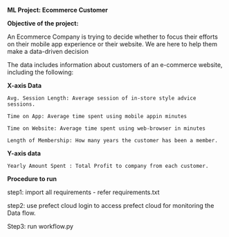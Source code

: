 **ML Project: Ecommerce Customer**

**Objective of the project:**

An Ecommerce Company is trying to decide whether to focus their efforts on their mobile app experience or their website.
We are here to help them make a data-driven decision

The data includes information about customers of an e-commerce website, including the following:

**X-axis Data**

    Avg. Session Length: Average session of in-store style advice sessions.
    
    Time on App: Average time spent using mobile appin minutes
    
    Time on Website: Average time spent using web-browser in minutes
    
    Length of Membership: How many years the customer has been a member.
    
**Y-axis data**

    Yearly Amount Spent : Total Profit to company from each customer.

**Procedure to run**

step1: import all requirements - refer requirements.txt

step2: use prefect cloud login to access prefect cloud for monitoring the Data flow.

Step3: run workflow.py
